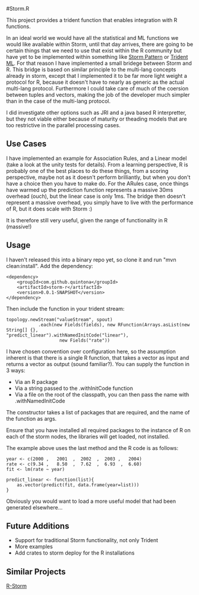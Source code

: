 #Storm.R

This project provides a trident function that enables integration with R functions. 

In an ideal world we would have all the statistical and ML functions we would like available within Storm, until that day arrives, there are going to be certain things that we need to use that exist within the R community but have yet to be implemented within something like [Storm Pattern](https://github.com/quintona/storm-pattern) or [Trident ML](https://github.com/pmerienne/trident-ml). For that reason I have implemented a small bridege between Storm and R. This bridge is based on similar principle to the multi-lang concepts already in storm, except that I implemented it to be far more light weight a protocol for R, because it doesn't have to nearly as generic as the actual multi-lang protocol. Furthermore I could take care of much of the coersion between tuples and vectors, making the job of the developer much simpler than in the case of the multi-lang protocol. 

I did investigate other options such as JRI and a java based R interpretter, but they not viable either because of maturity or theading models that are too restrictive in the parallel processing cases. 

## Use Cases

I have implemented an example for Association Rules, and a Linear model (take a look at the unity tests for details). From a learning perspective, R is probably one of the best places to do these things, from a scoring perspective, maybe not as it doesn't perform brilliantly, but when you don't have a choice then you have to make do. For the ARules case, once things have warmed up the prediction function represents a massive 30ms overhead (ouch), but the linear case is only 1ms. The bridge then doesn't represent a massive overhead, you simply have to live with the performance of R, but it does scale with Storm :)

It is therefore still very useful, given the range of functionality in R (massive!)

## Usage

I haven't released this into a binary repo yet, so clone it and run "mvn clean:install". Add the dependency:

	<dependency>
  		<groupId>com.github.quintona</groupId>
  		<artifactId>storm-r</artifactId>
  		<version>0.0.1-SNAPSHOT</version>
	</dependency>
	
Then include the function in your trident stream:

	topology.newStream("valueStream", spout)
				.each(new Fields(fields), new RFunction(Arrays.asList(new String[] {}, 				"predict_linear").withNamedInitCode("linear"),
						new Fields("rate"))
						
I have chosen convention over configuration here, so the assumption inherent is that there is a single R function, that takes a vector as input and returns a vector as output (sound familiar?). You can supply the function in 3 ways:

* Via an R package
* Via a string passed to the .withInitCode function
* Via a file on the root of the classpath, you can then pass the name with .withNamedInitCode

The constructor takes a list of packages that are required, and the name of the function as args. 

Ensure that you have installed all required packages to the instance of R on each of the storm nodes, the libraries will get loaded, not installed. 

The example above uses the last method and the R code is as follows:

	year <- c(2000 ,   2001  ,  2002  ,  2003 ,   2004)
	rate <- c(9.34 ,   8.50  ,  7.62  ,  6.93  ,  6.60)
	fit <- lm(rate ~ year)

	predict_linear <- function(list){
		as.vector(predict(fit, data.frame(year=list)))
	}

Obviously you would want to load a more useful model that had been generated elsewhere...

## Future Additions

* Support for traditional Storm functionality, not only Trident
* More examples
* Add crates to storm deploy for the R installations

## Similar Projects

[R-Storm](https://github.com/allenday/R-Storm)